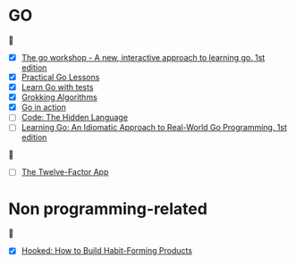 # GO

📖
- [x] [The go workshop - A new, interactive approach to learning go. 1st edition](https://www.amazon.com/Go-Workshop-Interactive-Approach-Learning/dp/1838647945)
- [x] [Practical Go Lessons](https://www.practical-go-lessons.com/)
- [x] [Learn Go with tests](https://quii.gitbook.io/learn-go-with-tests/)
- [x] [Grokking Algorithms](https://www.amazon.com/Grokking-Algorithms-illustrated-programmers-curious/dp/1617292230)
- [x] [Go in action](https://livebook.manning.com/book/go-in-action/about-this-book/)
- [ ] [Code: The Hidden Language](https://www.amazon.com/Code-Language-Computer-Hardware-Software/dp/0735611319)
- [ ] [Learning Go: An Idiomatic Approach to Real-World Go Programming. 1st edition](https://www.amazon.co.uk/dp/B08XYGCM71?dchild=1&keywords=Learning+Go&ref_=as_li_ss_tl&language=en_US&sr=8-2&linkCode=gs2&linkId=8b8d4dec1de9e2756a2bac9d10dca352&tag=hevnic0c-21)

📄
- [ ] [The Twelve-Factor App](https://12factor.net/) 

# Non programming-related
📖
- [x] [Hooked: How to Build Habit-Forming Products](https://www.amazon.com/Hooked-How-Build-Habit-Forming-Products/dp/1591847788)
